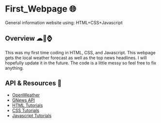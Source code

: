 # First_Webpage 🌐
General information website using: HTML+CSS+Javascript

## Overview ☁📰⌚
This was my first time coding in HTML, CSS, and Javascript. This webpage gets the local weather forecast as well as the top news headlines. I will hopefully update it in the future. The code is a little messy so feel free to fix anything.

## API & Resources 🔗
* [OpenWeather](https://openweathermap.org/)
* [GNews API](https://gnews.io/)
* [HTML Tutorials](https://www.w3schools.com/html/html_attributes.asp)
* [CSS Tutorials](https://www.w3schools.com/css/default.asp)
* [Javascript Tutorials](https://www.w3schools.com/js/)
